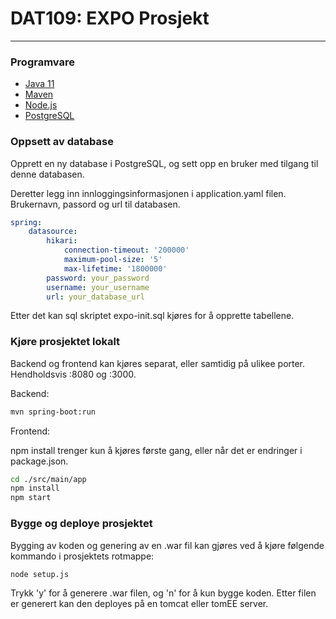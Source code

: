 # DAT109: EXPO Prosjekt

---

### Programvare
- [Java 11](https://www.oracle.com/java/technologies/javase/jdk11-archive-downloads.html)
- [Maven](https://maven.apache.org/download.cgi)
- [Node.js](https://nodejs.org/en/download/)
- [PostgreSQL](https://www.postgresql.org/download/)

### Oppsett av database
Opprett en ny database i PostgreSQL, og sett opp en bruker med tilgang til denne databasen.

Deretter legg inn innloggingsinformasjonen i application.yaml filen. Brukernavn, passord og url til databasen.

```yaml
spring:
    datasource:
        hikari:
            connection-timeout: '200000'
            maximum-pool-size: '5'
            max-lifetime: '1800000'
        password: your_password
        username: your_username
        url: your_database_url
```

Etter det kan sql skriptet expo-init.sql kjøres for å opprette tabellene.

### Kjøre prosjektet lokalt
Backend og frontend kan kjøres separat, eller samtidig på ulikee porter. Hendholdsvis :8080 og :3000.

Backend:
```bash
mvn spring-boot:run
```

Frontend:

npm install trenger kun å kjøres første gang, eller når det er endringer i package.json.
```bash
cd ./src/main/app
npm install
npm start
```

### Bygge og deploye prosjektet
Bygging av koden og genering av en .war fil kan gjøres ved å kjøre følgende kommando i prosjektets rotmappe:

```bash
node setup.js
```
Trykk 'y' for å generere .war filen, og 'n' for å kun bygge koden.
Etter filen er generert kan den deployes på en tomcat eller tomEE server.
